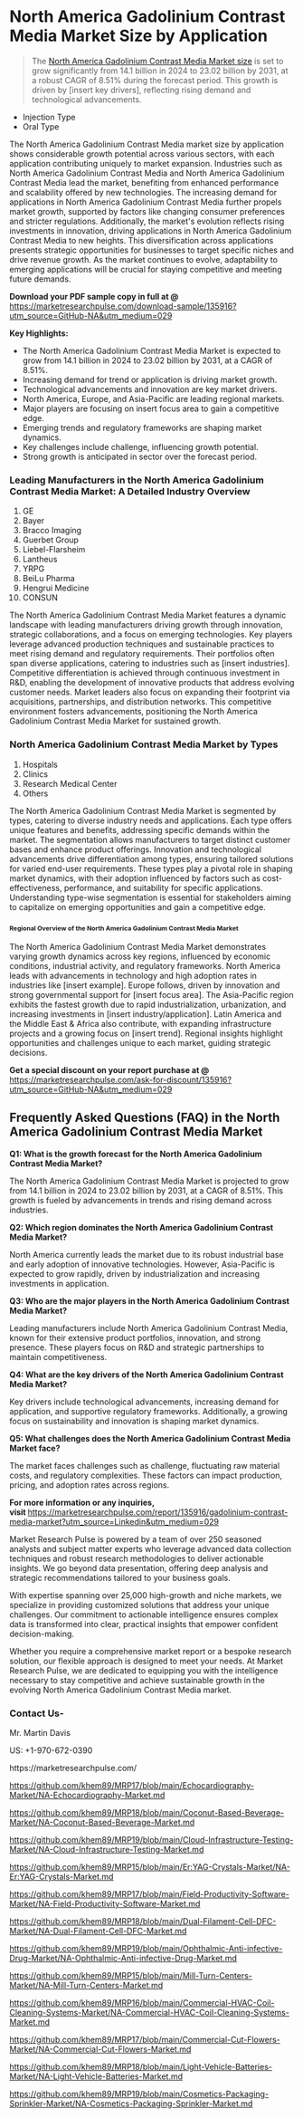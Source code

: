 <h1>North America Gadolinium Contrast Media Market&nbsp;Size by Application</h1><blockquote><p>The <a href="https://marketresearchpulse.com/download-sample/135916?utm_source=GitHub-NA&amp;utm_medium=029">North America Gadolinium Contrast Media Market size</a> is set to grow significantly from 14.1 billion in 2024 to 23.02 billion by 2031, at a robust CAGR of 8.51% during the forecast period. This growth is driven by [insert key drivers], reflecting rising demand and technological advancements.</p></blockquote><ul><li>Injection Type<li> Oral Type</li></ul><p>The North America Gadolinium Contrast Media market size by application shows considerable growth potential across various sectors, with each application contributing uniquely to market expansion. Industries such as North America Gadolinium Contrast Media and North America Gadolinium Contrast Media lead the market, benefiting from enhanced performance and scalability offered by new technologies. The increasing demand for applications in North America Gadolinium Contrast Media further propels market growth, supported by factors like changing consumer preferences and stricter regulations. Additionally, the market's evolution reflects rising investments in innovation, driving applications in North America Gadolinium Contrast Media to new heights. This diversification across applications presents strategic opportunities for businesses to target specific niches and drive revenue growth. As the market continues to evolve, adaptability to emerging applications will be crucial for staying competitive and meeting future demands.</p><p><strong>Download your PDF sample copy in full at @ </strong><a href="https://marketresearchpulse.com/download-sample/135916?utm_source=GitHub-NA&amp;utm_medium=029">https://marketresearchpulse.com/download-sample/135916?utm_source=GitHub-NA&amp;utm_medium=029</a></p><p><strong>Key Highlights: </strong></p><ul><li>The North America Gadolinium Contrast Media Market is expected to grow from 14.1 billion in 2024 to 23.02 billion by 2031, at a CAGR of 8.51%.</li><li>Increasing demand for trend or application is driving market growth.</li><li>Technological advancements and innovation are key market drivers.</li><li>North America, Europe, and Asia-Pacific are leading regional markets.</li><li>Major players are focusing on insert focus area to gain a competitive edge.</li><li>Emerging trends and regulatory frameworks are shaping market dynamics.</li><li>Key challenges include challenge, influencing growth potential.</li><li>Strong growth is anticipated in sector over the forecast period.</li></ul><h3>Leading Manufacturers in the North America Gadolinium Contrast Media Market: A Detailed Industry Overview</h3><ol><li>GE</li><li>Bayer</li><li>Bracco Imaging</li><li>Guerbet Group</li><li>Liebel-Flarsheim</li><li>Lantheus</li><li>YRPG</li><li>BeiLu Pharma</li><li>Hengrui Medicine</li><li>CONSUN</li></ol><div class="flex max-w-full flex-col flex-grow"><div class="min-h-8 text-message flex w-full flex-col items-end gap-2 whitespace-normal break-words [.text-message+&amp;]:mt-5" dir="auto" data-message-author-role="assistant" data-message-id="fd8432e4-4910-450d-b182-61b7bfb0a01f" data-message-model-slug="gpt-4o"><div class="flex w-full flex-col gap-1 empty:hidden first:pt-[3px]"><div class="markdown prose w-full break-words dark:prose-invert light"><p>The North America Gadolinium Contrast Media Market features a dynamic landscape with leading manufacturers driving growth through innovation, strategic collaborations, and a focus on emerging technologies. Key players leverage advanced production techniques and sustainable practices to meet rising demand and regulatory requirements. Their portfolios often span diverse applications, catering to industries such as [insert industries]. Competitive differentiation is achieved through continuous investment in R&amp;D, enabling the development of innovative products that address evolving customer needs. Market leaders also focus on expanding their footprint via acquisitions, partnerships, and distribution networks. This competitive environment fosters advancements, positioning the North America Gadolinium Contrast Media Market for sustained growth.</p></div></div></div></div><h3>North America Gadolinium Contrast Media Market by Types</h3><ol><li>Hospitals<li> Clinics<li> Research Medical Center<li> Others</li></ol><div class="flex max-w-full flex-col flex-grow"><div class="min-h-8 text-message flex w-full flex-col items-end gap-2 whitespace-normal break-words [.text-message+&amp;]:mt-5" dir="auto" data-message-author-role="assistant" data-message-id="084470be-0bb7-4664-bddf-5156b4f41249" data-message-model-slug="gpt-4o-mini"><div class="flex w-full flex-col gap-1 empty:hidden first:pt-[3px]"><div class="markdown prose w-full break-words dark:prose-invert light"><p>The North America Gadolinium Contrast Media Market is segmented by types, catering to diverse industry needs and applications. Each type offers unique features and benefits, addressing specific demands within the market. The segmentation allows manufacturers to target distinct customer bases and enhance product offerings. Innovation and technological advancements drive differentiation among types, ensuring tailored solutions for varied end-user requirements. These types play a pivotal role in shaping market dynamics, with their adoption influenced by factors such as cost-effectiveness, performance, and suitability for specific applications. Understanding type-wise segmentation is essential for stakeholders aiming to capitalize on emerging opportunities and gain a competitive edge.</p></div></div></div></div><h3><span style="font-size: 11px;">Regional Overview of the North America Gadolinium Contrast Media Market</span></h3><div class="flex max-w-full flex-col flex-grow"><div class="min-h-8 text-message flex w-full flex-col items-end gap-2 whitespace-normal break-words [.text-message+&amp;]:mt-5" dir="auto" data-message-author-role="assistant" data-message-id="e9038762-ce64-4e30-91c9-9bd413514231" data-message-model-slug="gpt-4o-mini"><div class="flex w-full flex-col gap-1 empty:hidden first:pt-[3px]"><div class="markdown prose w-full break-words dark:prose-invert light"><p>The North America Gadolinium Contrast Media Market demonstrates varying growth dynamics across key regions, influenced by economic conditions, industrial activity, and regulatory frameworks. North America leads with advancements in technology and high adoption rates in industries like [insert example]. Europe follows, driven by innovation and strong governmental support for [insert focus area]. The Asia-Pacific region exhibits the fastest growth due to rapid industrialization, urbanization, and increasing investments in [insert industry/application]. Latin America and the Middle East &amp; Africa also contribute, with expanding infrastructure projects and a growing focus on [insert trend]. Regional insights highlight opportunities and challenges unique to each market, guiding strategic decisions.</p></div></div></div></div><p><strong>Get a special discount on your report purchase at @ </strong><a href="https://marketresearchpulse.com/ask-for-discount/135916?utm_source=GitHub-NA&amp;utm_medium=029">https://marketresearchpulse.com/ask-for-discount/135916?utm_source=GitHub-NA&amp;utm_medium=029</a></p><h2>Frequently Asked Questions (FAQ) in the North America Gadolinium Contrast Media Market</h2><p><strong>Q1: What is the growth forecast for the North America Gadolinium Contrast Media Market?</strong></p><p>The North America Gadolinium Contrast Media Market is projected to grow from 14.1 billion in 2024 to 23.02 billion by 2031, at a CAGR of 8.51%. This growth is fueled by advancements in trends and rising demand across industries.</p><p><strong>Q2: Which region dominates the North America Gadolinium Contrast Media Market?</strong></p><p>North America currently leads the market due to its robust industrial base and early adoption of innovative technologies. However, Asia-Pacific is expected to grow rapidly, driven by industrialization and increasing investments in application.</p><p><strong>Q3: Who are the major players in the North America Gadolinium Contrast Media Market?</strong></p><p>Leading manufacturers include North America Gadolinium Contrast Media, known for their extensive product portfolios, innovation, and strong presence. These players focus on R&amp;D and strategic partnerships to maintain competitiveness.</p><p><strong>Q4: What are the key drivers of the North America Gadolinium Contrast Media Market?</strong></p><p>Key drivers include technological advancements, increasing demand for application, and supportive regulatory frameworks. Additionally, a growing focus on sustainability and innovation is shaping market dynamics.</p><p><strong>Q5: What challenges does the North America Gadolinium Contrast Media Market face?</strong></p><p>The market faces challenges such as challenge, fluctuating raw material costs, and regulatory complexities. These factors can impact production, pricing, and adoption rates across regions.</p><p><strong>For more information or any inquiries, visit&nbsp;</strong><a href="https://marketresearchpulse.com/report/135916/gadolinium-contrast-media-market?utm_source=Linkedin&utm_medium=029">https://marketresearchpulse.com/report/135916/gadolinium-contrast-media-market?utm_source=Linkedin&utm_medium=029</a></p><p>Market Research Pulse is powered by a team of over 250 seasoned analysts and subject matter experts who leverage advanced data collection techniques and robust research methodologies to deliver actionable insights. We go beyond data presentation, offering deep analysis and strategic recommendations tailored to your business goals.</p><p>With expertise spanning over 25,000 high-growth and niche markets, we specialize in providing customized solutions that address your unique challenges. Our commitment to actionable intelligence ensures complex data is transformed into clear, practical insights that empower confident decision-making.</p><p>Whether you require a comprehensive market report or a bespoke research solution, our flexible approach is designed to meet your needs. At Market Research Pulse, we are dedicated to equipping you with the intelligence necessary to stay competitive and achieve sustainable growth in the evolving North America Gadolinium Contrast Media market.</p><h3><strong>Contact Us-</strong></h3><p>Mr. Martin Davis</p><p>US: +1-970-672-0390</p><p>https://marketresearchpulse.com/</p><p><a href="https://github.com/khem89/MRP17/blob/main/Echocardiography-Market/NA-Echocardiography-Market.md">https://github.com/khem89/MRP17/blob/main/Echocardiography-Market/NA-Echocardiography-Market.md</a></p><p><a href="https://github.com/khem89/MRP18/blob/main/Coconut-Based-Beverage-Market/NA-Coconut-Based-Beverage-Market.md">https://github.com/khem89/MRP18/blob/main/Coconut-Based-Beverage-Market/NA-Coconut-Based-Beverage-Market.md</a></p><p><a href="https://github.com/khem89/MRP19/blob/main/Cloud-Infrastructure-Testing-Market/NA-Cloud-Infrastructure-Testing-Market.md">https://github.com/khem89/MRP19/blob/main/Cloud-Infrastructure-Testing-Market/NA-Cloud-Infrastructure-Testing-Market.md</a></p><p><a href="https://github.com/khem89/MRP15/blob/main/Er:YAG-Crystals-Market/NA-Er:YAG-Crystals-Market.md">https://github.com/khem89/MRP15/blob/main/Er:YAG-Crystals-Market/NA-Er:YAG-Crystals-Market.md</a></p><p><a href="https://github.com/khem89/MRP17/blob/main/Field-Productivity-Software-Market/NA-Field-Productivity-Software-Market.md">https://github.com/khem89/MRP17/blob/main/Field-Productivity-Software-Market/NA-Field-Productivity-Software-Market.md</a></p><p><a href="https://github.com/khem89/MRP18/blob/main/Dual-Filament-Cell-DFC-Market/NA-Dual-Filament-Cell-DFC-Market.md">https://github.com/khem89/MRP18/blob/main/Dual-Filament-Cell-DFC-Market/NA-Dual-Filament-Cell-DFC-Market.md</a></p><p><a href="https://github.com/khem89/MRP19/blob/main/Ophthalmic-Anti-infective-Drug-Market/NA-Ophthalmic-Anti-infective-Drug-Market.md">https://github.com/khem89/MRP19/blob/main/Ophthalmic-Anti-infective-Drug-Market/NA-Ophthalmic-Anti-infective-Drug-Market.md</a></p><p><a href="https://github.com/khem89/MRP15/blob/main/Mill-Turn-Centers-Market/NA-Mill-Turn-Centers-Market.md">https://github.com/khem89/MRP15/blob/main/Mill-Turn-Centers-Market/NA-Mill-Turn-Centers-Market.md</a></p><p><a href="https://github.com/khem89/MRP16/blob/main/Commercial-HVAC-Coil-Cleaning-Systems-Market/NA-Commercial-HVAC-Coil-Cleaning-Systems-Market.md">https://github.com/khem89/MRP16/blob/main/Commercial-HVAC-Coil-Cleaning-Systems-Market/NA-Commercial-HVAC-Coil-Cleaning-Systems-Market.md</a></p><p><a href="https://github.com/khem89/MRP17/blob/main/Commercial-Cut-Flowers-Market/NA-Commercial-Cut-Flowers-Market.md">https://github.com/khem89/MRP17/blob/main/Commercial-Cut-Flowers-Market/NA-Commercial-Cut-Flowers-Market.md</a></p><p><a href="https://github.com/khem89/MRP18/blob/main/Light-Vehicle-Batteries-Market/NA-Light-Vehicle-Batteries-Market.md">https://github.com/khem89/MRP18/blob/main/Light-Vehicle-Batteries-Market/NA-Light-Vehicle-Batteries-Market.md</a></p><p><a href="https://github.com/khem89/MRP19/blob/main/Cosmetics-Packaging-Sprinkler-Market/NA-Cosmetics-Packaging-Sprinkler-Market.md">https://github.com/khem89/MRP19/blob/main/Cosmetics-Packaging-Sprinkler-Market/NA-Cosmetics-Packaging-Sprinkler-Market.md</a></p>
